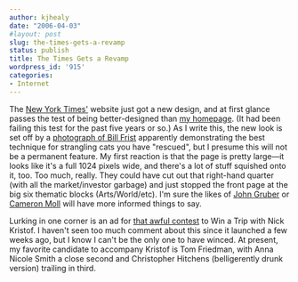```yaml
---
author: kjhealy
date: "2006-04-03"
#layout: post
slug: the-times-gets-a-revamp
status: publish
title: The Times Gets a Revamp
wordpress_id: '915'
categories:
- Internet
---
```


The [New York Times'](http://www.nytimes.com/) website just got a new design, and at first glance passes the test of being better-designed than [my homepage](http://www.u.arizona.edu/~kjhealy). (It had been failing this test for the past five years or so.) As I write this, the new look is set off by a [photograph of Bill Frist](http://www.nytimes.com/2006/04/03/us/03frist.html) apparently demonstrating the best technique for strangling cats you have "rescued", but I presume this will not be a permanent feature. My first reaction is that the page is pretty large—it looks like it's a full 1024 pixels wide, and there's a lot of stuff squished onto it, too. Too much, really. They could have cut out that right-hand quarter (with all the market/investor garbage) and just stopped the front page at the big six thematic blocks (Arts/World/etc). I'm sure the likes of [John Gruber](http://daringfireball.net/) or [Cameron Moll](http://www.cameronmoll.com/) will have more informed things to say.

Lurking in one corner is an ad for [that awful contest](http://www.nytimes.com/marketing/winatrip/) to Win a Trip with Nick Kristof. I haven't seen too much comment about this since it launched a few weeks ago, but I know I can't be the only one to have winced. At present, my favorite candidate to accompany Kristof is Tom Friedman, with Anna Nicole Smith a close second and Christopher Hitchens (belligerently drunk version) trailing in third.
